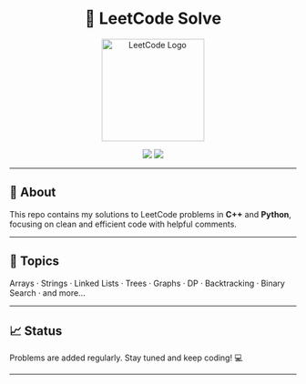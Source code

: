 <h1 align="center">🚀 LeetCode Solve</h1>

<p align="center">
  <img src="https://upload.wikimedia.org/wikipedia/commons/1/19/LeetCode_logo_black.png" alt="LeetCode Logo" width="180"/>
</p>

<p align="center">
  <img src="https://img.shields.io/badge/C++-blue?logo=c%2B%2B&logoColor=white" />
  <img src="https://img.shields.io/badge/Python-yellow?logo=python&logoColor=white" />
</p>

---

## 📘 About

This repo contains my solutions to LeetCode problems in **C++** and **Python**, focusing on clean and efficient code with helpful comments.

---

## 🧠 Topics

Arrays · Strings · Linked Lists · Trees · Graphs · DP · Backtracking · Binary Search · and more...

---

## 📈 Status

Problems are added regularly. Stay tuned and keep coding! 💻

---

